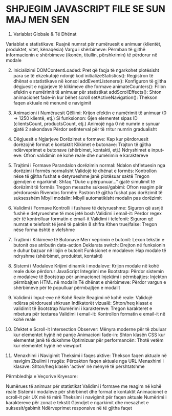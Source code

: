 # SHPJEGIM JAVASCRIPT FILE SE SUN MAJ MEN SEN

1. Variablat Globale & Të Dhënat
 
Variablat e statistikave: Ruajnë numrat për numëruesit e animuar (klientët, produktet, vitet, kënaqësia)
Vargu i shërbimeve: Përmban të gjithë informacionin e shërbimeve (ikonën, titullin, përshkrimin) të përdorur në modale

2. Inicializimi
DOMContentLoaded: Pret që faqja të ngarkohet plotësisht para se të ekzekutojë ndonjë kod
initializeStatistics(): Regjistron të dhënat e statistikave në konsol
addEventListeners(): Konfiguron të gjitha dëgjuesit e ngjarjeve të klikimeve dhe formave
animateCounters(): Fillon efektin e numërimit të animuar për statistikat
addScrollEffects(): Shton animacionet fade-in kur bëhet scroll
setActiveNavigation(): Thekson faqen aktuale në menunë e navigimit

3. Animacioni i Numëruesit
Qëllimi: Krijon efektin e numërimit të animuar (0 → 1250 klientë, etj.)
Si funksionon:
Gjen elementet sipas ID (clientsCount, productsCount, etj.)
Animojë nga 0 në numrin e synuar gjatë 2 sekondave
Përdor setInterval për të rritur numrin gradualisht

5. Dëgjuesit e Ngjarjeve
Dorëzimet e formave: Kap kur përdoruesit dorëzojnë format e kontaktit
Klikimet e butonave: Trajton të gjitha ndërveprimet e butonave (shërbimet, kontakti, etj.)
Ndryshimet e input-eve: Ofron validimin në kohë reale dhe numërimin e karaktereve

6. Trajtimi i Formave
Parandalon dorëzimin normal: Ndalon shfletuesin nga dorëzimi i formës normalisht
Validojë të dhënat e formës: Kontrollon nëse të gjitha fushat e detyrueshme janë plotësuar saktë
Tregon gjendjen e ngarkimit: Shfaq "Duke u përpunuar..." gjatë simulimit të dorëzimit të formës
Tregon mesazhe suksesi/gabimi: Ofron reagim për përdoruesin
Rivendos formën: Pastron të gjitha fushat pas dorëzimit të suksesshëm
Mbyll modalin: Mbyll automatikisht modalin pas dorëzimit

7. Validimi i Formave
Kontrolli i fushave të detyrueshme: Siguron që asnjë fushë e detyrueshme të mos jetë bosh
Validimi i email-it: Përdor regex për të kontrolluar formatin e email-it
Validimi i telefonit: Siguron që numrat e telefonit të jenë të paktën 8 shifra
Kthen true/false: Tregon nëse forma është e vlefshme

8. Trajtimi i Klikimeve të Butonave
Merr veprimin e butonit: Lexon tekstin e butonit ose atributin data-action
Deklarata switch: Drejton në funksionin e duhur bazuar në llojin e butonit
Funksionet e modaleve: Hap modale të ndryshme (shërbimet, produktet, kontakti)

10. Sistemi i Modaleve
Krijimi dinamik i modaleve: Krijon modale në kohë reale duke përdorur JavaScript
Integrimi me Bootstrap: Përdor sistemin e modaleve të Bootstrap për animacionet
Injektimi i përmbajtjes: Injekton përmbajtjen HTML në modalin
Të dhënat e shërbimeve: Përdor vargun e shërbimeve për të populluar përmbajtjen e modalit

11. Validimi i Input-eve në Kohë Reale
Reagimi në kohë reale: Validojë ndërsa përdoruesi shkruan
Indikatorët vizualë: Shton/heq klasat e validimit të Bootstrap
Numërimi i karaktereve: Tregon karakteret e mbetura për textarea
Validimi i email-it: Kontrollon formatin e email-it në kohë reale
10. Efektet e Scroll-it
Intersection Observer: Mënyra moderne për të zbuluar kur elementet hyjnë në pamje
Animacioni fade-in: Shton klasën CSS kur elementet janë të dukshme
Optimizuar për performancën: Thotë vetëm kur elementet hyjnë në viewport

12. Menaxhimi i Navigimit
Theksimi i faqes aktive: Thekson faqen aktuale në navigim
Zbulimi i rrugës: Përcakton faqen aktuale nga URL
Menaxhimi i klasave: Shton/heq klasën 'active' në mënyrë të përshtatshme

Përmbledhja e Veçorive Kryesore:

Numërues të animuar për statistikat
Validimi i formave me reagim në kohë reale
Sistemi i modaleve për shërbimet dhe format e kontaktit
Animacionet e scroll-it për UX më të mirë
Theksimi i navigimit për faqen aktuale
Numërimi i karaktereve për zonat e tekstit
Gjendjet e ngarkimit dhe mesazhet e suksesit/gabimit
Ndërveprimet responsive në të gjitha faqet
